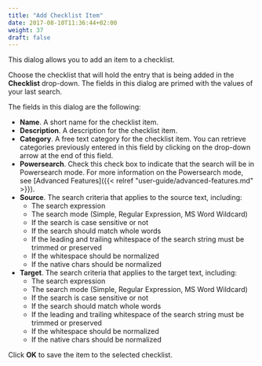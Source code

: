 ```yaml
---
title: "Add Checklist Item"
date: 2017-08-10T11:36:44+02:00
weight: 37
draft: false
---
```


This dialog allows you to add an item to a checklist.

Choose the checklist that will hold the entry that is being added in the **Checklist** drop-down.
The fields in this dialog are primed with the values of your last search.

The fields in this dialog are the following:

*	**Name**. A short name for the checklist item.
*	**Description**. A description for the checklist item.
*	**Category**. A free text category for the checklist item. You can retrieve categories previously
	entered in this field by clicking on the drop-down arrow at the end of this field.
*	**Powersearch**. Check this check box to indicate that the search will be in Powersearch mode.
	For more information on the Powersearch mode, see [Advanced Features]({{< relref "user-guide/advanced-features.md" >}}).
*	**Source**. The search criteria that applies to the source text, including:
	*	The search expression
	*	The search mode (Simple, Regular Expression, MS Word Wildcard)
	*	If the search is case sensitive or not
	*	If the search should match whole words
	*	If the leading and trailing whitespace of the search string must be trimmed or preserved
	*	If the whitespace should be normalized
	*	If the native chars should be normalized
*	**Target**. The search criteria that applies to the target text, including:
	*	The search expression
	*	The search mode (Simple, Regular Expression, MS Word Wildcard)
	*	If the search is case sensitive or not
	*	If the search should match whole words
	*	If the leading and trailing whitespace of the search string must be trimmed or preserved
	*	If the whitespace should be normalized
	*	If the native chars should be normalized

Click **OK** to save the item to the selected checklist.
